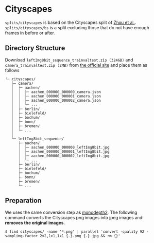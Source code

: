 # Cityscapes

`splits/cityscapes` is based on the Cityscapes split of [Zhou et al.](https://github.com/tinghuiz/SfMLearner).
`splits/cityscapes/bs` is a split excluding those that do not have enough frames in before or after.

## Directory Structure
Download `leftImg8bit_sequence_trainvaltest.zip (324GB)` and `camera_trainvaltest.zip (2MB)` from [the official site](https://www.cityscapes-dataset.com/) and place them as follows

```
└─ cityscapes/
   ├─ camera/
   │  ├─ aachen/
   │  │  ├─ aachen_000000_000000_camera.json
   │  │  ├─ aachen_000000_000001_camera.json
   │  │  ├─ aachen_000000_000002_camera.json
   │  │  └─ ...
   │  ├─ berlin/
   │  ├─ bielefeld/
   │  ├─ bochum/
   │  ├─ bonn/
   │  ├─ bremen/
   │  └─ ...
   │
   └─ leftImg8bit_sequence/
      ├─ aachen/
      │  ├─ aachen_000000_000000_leftImg8bit.jpg
      │  ├─ aachen_000000_000001_leftImg8bit.jpg
      │  ├─ aachen_000000_000002_leftImg8bit.jpg
      │  └─ ...
      ├─ berlin/
      ├─ bielefeld/
      ├─ bochum/
      ├─ bonn/
      ├─ bremen/
      └─ ...
```

## Preparation
We uses the same conversion step as [monodepth2](https://github.com/nianticlabs/monodepth2#-kitti-training-data).
The following command converts the Cityscapes png images into jpeg images and **removes the original images**.

```shell
$ find cityscapes/ -name '*.png' | parallel 'convert -quality 92 -sampling-factor 2x2,1x1,1x1 {.}.png {.}.jpg && rm {}'
```
